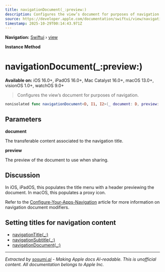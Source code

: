 ```yaml
---
title: navigationDocument(_:preview:)
description: Configures the view’s document for purposes of navigation.
source: https://developer.apple.com/documentation/swiftui/view/navigationdocument(_:preview:)
timestamp: 2025-10-29T00:14:43.971Z
---
```


**Navigation:** [Swiftui](/documentation/swiftui) › [view](/documentation/swiftui/view)

**Instance Method**

# navigationDocument(_:preview:)

**Available on:** iOS 16.0+, iPadOS 16.0+, Mac Catalyst 16.0+, macOS 13.0+, visionOS 1.0+, watchOS 9.0+

> Configures the view’s document for purposes of navigation.

```swift
nonisolated func navigationDocument<D, I1, I2>(_ document: D, preview: SharePreview<I1, I2>) -> some View where D : Transferable, I1 : Transferable, I2 : Transferable
```

## Parameters

**document**

The transferable content associated to the navigation title.



**preview**

The preview of the document to use when sharing.



## Discussion

In iOS, iPadOS, this populates the title menu with a header previewing the document. In macOS, this populates a proxy icon.

Refer to the [Configure-Your-Apps-Navigation](/documentation/swiftui/configure-your-apps-navigation-titles) article for more information on navigation document modifiers.

## Setting titles for navigation content

- [navigationTitle(_:)](/documentation/swiftui/view/navigationtitle(_:))
- [navigationSubtitle(_:)](/documentation/swiftui/view/navigationsubtitle(_:))
- [navigationDocument(_:)](/documentation/swiftui/view/navigationdocument(_:))

---

*Extracted by [sosumi.ai](https://sosumi.ai) - Making Apple docs AI-readable.*
*This is unofficial content. All documentation belongs to Apple Inc.*
